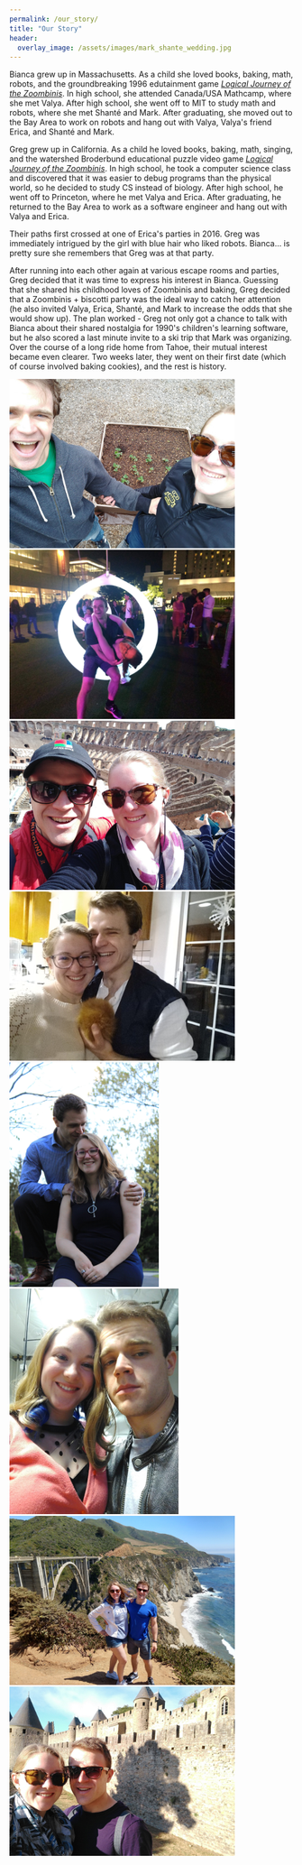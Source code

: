 ```yaml
---
permalink: /our_story/
title: "Our Story"
header:
  overlay_image: /assets/images/mark_shante_wedding.jpg
---
```



Bianca grew up in Massachusetts. As a child she loved books, baking, math, robots, and the groundbreaking 1996 edutainment game [*Logical Journey of the Zoombinis*](https://en.wikipedia.org/wiki/Logical_Journey_of_the_Zoombinis). In high school, she attended Canada/USA Mathcamp, where she met Valya. After high school, she went off to MIT to study math and robots, where she met Shanté and Mark. After graduating, she moved out to the Bay Area to work on robots and hang out with Valya, Valya's friend Erica, and Shanté and Mark.

Greg grew up in California. As a child he loved books, baking, math, singing, and the watershed Broderbund educational puzzle video game [*Logical Journey of the Zoombinis*](https://en.wikipedia.org/wiki/Logical_Journey_of_the_Zoombinis). In high school, he took a computer science class and discovered that it was easier to debug programs than the physical world, so he decided to study CS instead of biology. After high school, he went off to Princeton, where he met Valya and Erica. After graduating, he returned to the Bay Area to work as a software engineer and hang out with Valya and Erica.

Their paths first crossed at one of Erica's parties in 2016. Greg was immediately intrigued by the girl with blue hair who liked robots. Bianca... is pretty sure she remembers that Greg was at that party.

After running into each other again at various escape rooms and parties, Greg decided that it was time to express his interest in Bianca. Guessing that she shared his childhood loves of Zoombinis and baking, Greg decided that a Zoombinis + biscotti party was the ideal way to catch her attention (he also invited Valya, Erica, Shanté, and Mark to increase the odds that she would show up). The plan worked - Greg not only got a chance to talk with Bianca about their shared nostalgia for 1990's children's learning software, but he also scored a last minute invite to a ski trip that Mark was organizing. Over the course of a long ride home from Tahoe, their mutual interest became even clearer. Two weeks later, they went on their first date (which of course involved baking cookies), and the rest is history.

<img src="/assets/images/gal1.jpg" title="The very beginnings of our pandemic garden!" width="400">
<img src="/assets/images/gal2.jpg" title="Goofing around on the Lawn on D :)" width="400">
<img src="/assets/images/gal3.jpg" title="Returning to our roots and visiting the Coliseum" width="400">
<img src="/assets/images/gal4.jpg" title="After our first dance together -- Disney Ball where we went as Han and Leia (plus tiny tribble Chewie)" width="400">
<img src="/assets/images/front.JPG" width="265">
<img src="/assets/images/gal6.jpg" title="Grease-themed diner dinner" width="300">
<img src="/assets/images/gal7.jpg" title="Road trip down Highway 1" width="400">
<img src="/assets/images/gal8.jpg" title="Just two meeples fighting over a castle" width="400">
